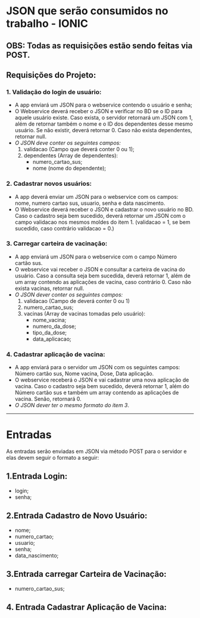 # JSON que serão consumidos no trabalho - IONIC

## **OBS: Todas as requisições estão sendo feitas via POST.**

## **Requisições do Projeto:**

### **1. Validação do login de usuário:**
  - A app enviará um JSON para o webservice contendo o usuário e senha;
  - O Webservice deverá receber o JSON e verificar no BD se o ID para aquele usuário existe. Caso exista, o servidor retornará um JSON com 1, além de retornar também o nome e o ID dos dependentes desse mesmo usuário. Se não existir, deverá retornar 0. Caso não exista dependentes, retornar null.
  - *O JSON deve conter os seguintes campos:*
    1) validacao (Campo que deverá conter 0 ou 1);
    2) dependentes (Array de dependentes):
        - numero_cartao_sus;
        - nome (nome do dependente);
 ### **2. Cadastrar novos usuários:**
  - A app deverá enviar um JSON para o webservice com os campos: nome, numero cartao sus, usuario, senha e data nascimento.
  - O Webservice deverá receber o JSON e cadastrar o novo usuário no BD. Caso o cadastro seja bem sucedido, deverá retornar um JSON com o campo validacao nos mesmos moldes do item 1. (validacao = 1, se bem sucedido, caso contrário validacao = 0.)
### **3. Carregar carteira de vacinação:**
  - A app enviará um JSON para o webservice com o campo Número cartão sus.
  - O webservice vai receber o JSON e consultar a carteira de vacina do usuário. Caso a consulta seja bem sucedida, deverá retornar 1, além de um array contendo as aplicações de vacina, caso contrário 0. Caso não exista vacinas, retornar null.
  - *O JSON dever conter os seguintes campos:*
      1) validacao (Campo de deverá conter 0 ou 1)
      2) numero_cartao_sus;
      3) vacinas (Array de vacinas tomadas pelo usuário):
          - nome_vacina;
          - numero_da_dose;
          - tipo_da_dose;
          - data_aplicacao;
### **4. Cadastrar aplicação de vacina:**
  - A app enviará para o servidor um JSON com os seguintes campos: Número cartão sus, Nome vacina, Dose, Data aplicação.
  - O webservice receberá o JSON e vai cadastrar uma nova aplicação de vacina. Caso o cadastro seja bem sucedido, deverá retornar 1, além do Número cartão sus e também um array contendo as aplicações de vacina. Senão, retornará 0.
  - *O JSON dever ter o mesmo formato do item 3*.


------------------------------------------------------------------------------------------------------------------------------------

# Entradas
As entradas serão enviadas em JSON via método POST para o servidor e elas devem seguir o formato a seguir:
## **1.Entrada Login:**
  - login;
  - senha;
    
## **2.Entrada Cadastro de Novo Usuário:**
  - nome;
  - numero_cartao;
  - usuario;
  - senha;
  - data_nascimento;
 
## **3.Entrada carregar Carteira de Vacinação:**
  - numero_cartao_sus;
  
## **4. Entrada Cadastrar Aplicação de Vacina:**
